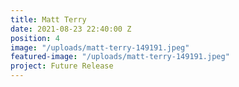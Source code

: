 ```yaml
---
title: Matt Terry
date: 2021-08-23 22:40:00 Z
position: 4
image: "/uploads/matt-terry-149191.jpeg"
featured-image: "/uploads/matt-terry-149191.jpeg"
project: Future Release
---
```


